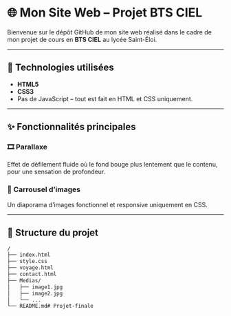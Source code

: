 # 🌐 Mon Site Web – Projet BTS CIEL

Bienvenue sur le dépôt GitHub de mon site web réalisé dans le cadre de mon projet de cours en **BTS CIEL** au lycée Saint-Éloi.

---

## 🔧 Technologies utilisées

- **HTML5**  
- **CSS3**  
- Pas de JavaScript – tout est fait en HTML et CSS uniquement.

---

## ✨ Fonctionnalités principales

### 🎞️ Parallaxe
Effet de défilement fluide où le fond bouge plus lentement que le contenu, pour une sensation de profondeur.

### 📸 Carrousel d’images
Un diaporama d’images fonctionnel et responsive uniquement en CSS.

---

## 📁 Structure du projet

```bash
/
├── index.html
├── style.css
├── voyage.html
├── contact.html
├── Medias/
│   ├── image1.jpg
│   ├── image2.jpg
│   └── ...
└── README.md# Projet-finale
